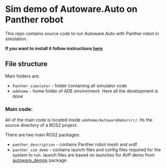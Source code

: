 #  Sim demo of Autoware.Auto on Panther robot

This repo contains source code to run Autoware.Auto with Panther robot in simulation.

**If you want to install it follow instructions [here](https://husarion.com/tutorials/ros2-tutorials/autoware-auto-sim-demo/)**

## File structure

Main folders are:
- `Panther_simulator` - folder containing all simulator code
- `adehome` - home folder of ADE environment. Here all the development is done


### Main code:

All of the main code is located inside `adehome/AutowareDemo/src/`. Its the source directory of a ROS2 project.

There are two main ROS2 packages:
- `panther_description` - contains Panther robot mesh and urdf.
- `panther_sim_demo` - contains launch files and config files required for the system to run. launch files are based on launches for AVP demo from [autoware_demos](https://gitlab.com/autowarefoundation/autoware.auto/AutowareAuto/-/tree/master/src/launch/autoware_demos) package.
 


